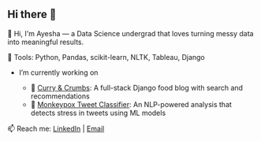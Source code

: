 ## Hi there 👋

<!--
**ayeshaukaye/ayeshaukaye** is a ✨ _special_ ✨ repository because its `README.md` (this file) appears on your GitHub profile.

Here are some ideas to get you started:

- 🌱 I’m currently learning ...
- 👯 I’m looking to collaborate on ...
- 🤔 I’m looking for help with ...
- 💬 Ask me about ...
- 📫 How to reach me: ...
- 😄 Pronouns: ...
- ⚡ Fun fact: ...
-->
👋 Hi, I'm Ayesha — a Data Science undergrad that loves turning messy data into meaningful results.

🔧 Tools: Python, Pandas, scikit-learn, NLTK, Tableau, Django

- I’m currently working on

  - 🍴 [Curry & Crumbs](https://github.com/ayeshaukaye/DjangoBlog): A full-stack Django food blog with search and recommendations
  - 🧬 [Monkeypox Tweet Classifier](https://github.com/ayeshaukaye/MonkeypoxAnalysis): An NLP-powered analysis that detects stress in tweets using ML models

📫 Reach me: [LinkedIn](https://linkedin.com/in/ayesha-ukaye) | [Email](mailto:ayeshaukaye20@gmail.com)
